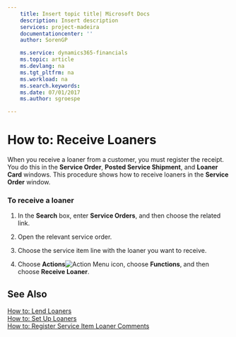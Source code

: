 ```yaml
---
    title: Insert topic title| Microsoft Docs
    description: Insert description
    services: project-madeira
    documentationcenter: ''
    author: SorenGP

    ms.service: dynamics365-financials
    ms.topic: article
    ms.devlang: na
    ms.tgt_pltfrm: na
    ms.workload: na
    ms.search.keywords:
    ms.date: 07/01/2017
    ms.author: sgroespe

---
```

# How to: Receive Loaners
When you receive a loaner from a customer, you must register the receipt. You do this in the **Service Order**, **Posted Service Shipment**, and **Loaner Card** windows. This procedure shows how to receive loaners in the **Service Order** window.  
  
### To receive a loaner  
  
1.  In the **Search** box, enter **Service Orders**, and then choose the related link.  
  
2.  Open the relevant service order.  
  
3.  Choose the service item line with the loaner you want to receive.  
  
4.  Choose **Actions**![Action Menu icon](../media/actionmenuicon.png "actionMenuIcon"), choose **Functions**, and then choose **Receive Loaner**.  
  
## See Also  
 [How to: Lend Loaners](../how-to-lend-loaners.md)   
 [How to: Set Up Loaners](../how-to-set-up-loaners.md)   
 [How to: Register Service Item Loaner Comments](../how-to-register-service-item-loaner-comments.md)